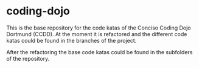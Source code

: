 # coding-dojo
This is the base repository for the code katas of the Conciso Coding Dojo Dortmund (CCDD). At the
moment it is refactored and the different code katas could be found in the branches of the
project. 

After the refactoring the base code katas could be found in the subfolders of the repository.

